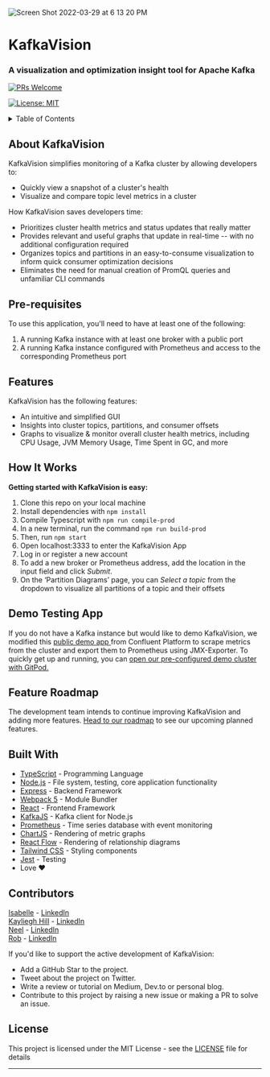 ![Screen Shot 2022-03-29 at 6 13 20 PM](https://user-images.githubusercontent.com/61764488/160890405-2ae61d7b-5a6c-4489-8300-08fcb243ac92.png)
# KafkaVision
### A visualization and optimization insight tool for Apache Kafka

[![PRs Welcome](https://img.shields.io/badge/PRs-welcome-brightgreen.svg)](https://github.com/oslabs-beta/kafkavision/pulls)

[![License: MIT](https://img.shields.io/badge/License-MIT-yellow.svg)](https://github.com/oslabs-beta/reactron/LICENSE)

<details>
	<summary>Table of Contents</summary>

- [About KafkaVision](##About-KafkaVision)
- [Pre-requisites](##Pre-requisites)
- [Features](##Features)
- [How It Works](##How-It-Works)
- [Demo Testing App](##Demo-Testing-App)
- [Feature Roadmap](##Feature-Roadmap)
- [Contributors](##Contributors)
- [License](##License)
</details>


## About KafkaVision

KafkaVision simplifies monitoring of a Kafka cluster by allowing developers to:
- Quickly view a snapshot of a cluster's health
- Visualize and compare topic level metrics in a cluster

How KafkaVision saves developers time:
- Prioritizes cluster health metrics and status updates that really matter
- Provides relevant and useful graphs that update in real-time -- with no additional configuration required
- Organizes topics and partitions in an easy-to-consume visualization to inform quick consumer optimization decisions
- Eliminates the need for manual creation of PromQL queries and unfamiliar CLI commands


## Pre-requisites

To use this application, you'll need to have at least one of the following:

1. A running Kafka instance with at least one broker with a public port
2. A running Kafka instance configured with Prometheus and access to the corresponding Prometheus port

## Features

KafkaVision has the following features:

- An intuitive and simplified GUI
- Insights into cluster topics, partitions, and consumer offsets
- Graphs to visualize & monitor overall cluster health metrics, including CPU Usage, JVM Memory Usage, Time Spent in GC, and more

## How It Works

**Getting started with KafkaVision is easy:**

1. Clone this repo on your local machine
2. Install dependencies with `npm install`
3. Compile Typescript with `npm run compile-prod`
4. In a new terminal, run the command `npm run build-prod`
5. Then, run `npm start`
6. Open localhost:3333 to enter the KafkaVision App
7. Log in or register a new account
8. To add a new broker or Prometheus address, add the location in the input field and click _Submit_.
9. On the ‘Partition Diagrams’ page, you can _Select a topic_ from the dropdown to visualize all partitions of a topic and their offsets

## Demo Testing App
If you do not have a Kafka instance but would like to demo KafkaVision, we modified this <a href="https://github.com/confluentinc/cp-demo" onclick="return ! window.open(this.href);">public demo app </a>from Confluent Platform to scrape metrics from the cluster and export them to Prometheus using JMX-Exporter. To quickly get up and running, you can <a href='https://kayhill-cpdemo-aki26esh1q7.ws-us38.gitpod.io/' onclick="return ! window.open(this.href);">open our pre-configured demo cluster with GitPod.</a>

## Feature Roadmap

The development team intends to continue improving KafkaVision and adding more features.
[Head to our roadmap](https://github.com/oslabs-beta/kafkavision/issues) to see our upcoming planned features.

## Built With
- [TypeScript](https://www.typescriptlang.org/) - Programming Language
- [Node.js](https://nodejs.org/en/) - File system, testing, core application functionality
- [Express](https://expressjs.com/) - Backend Framework
- [Webpack 5](https://webpack.js.org/) - Module Bundler
- [React](https://reactjs.org/) - Frontend Framework
- [KafkaJS](https://kafka.js.org/) - Kafka client for Node.js
- [Prometheus](https://prometheus.io/) - Time series database with event monitoring
- [ChartJS](https://www.chartjs.org/) - Rendering of metric graphs
- [React Flow](https://reactflow.dev/) - Rendering of relationship diagrams
- [Tailwind CSS](https://tailwindcss.com/) - Styling components
- [Jest](https://jestjs.io/) - Testing
- Love ❤️

## Contributors

[Isabelle](https://github.com/isabellesalvador) - [LinkedIn](https://www.linkedin.com/in/isabelle-salvador-605a67105/)
<br>
[Kayliegh Hill](https://github.com/kayhill) - [LinkedIn](https://www.linkedin.com/in/kayliegh-hill)
<br>
[Neel](https://github.com/nlakshman) - [LinkedIn](https://www.linkedin.com/in/neel-lakshman/)
<br>
[Rob](https://github.com/rfbeier) - [LinkedIn](https://www.linkedin.com/in/robert-beier-49795081)
<br>

If you'd like to support the active development of KafkaVision:

- Add a GitHub Star to the project.
- Tweet about the project on Twitter.
- Write a review or tutorial on Medium, Dev.to or personal blog.
- Contribute to this project by raising a new issue or making a PR to solve an issue.

## License
This project is licensed under the MIT License - see the [LICENSE](https://github.com/oslabs-beta/kafkavision/blob/dev/LICENSE) file for details
<hr>
